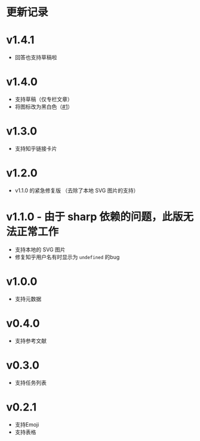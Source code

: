 # 更新记录

# v1.4.1
- 回答也支持草稿啦

# v1.4.0
- 支持草稿（仅专栏文章）
- 将图标改为黑白色（[#1](https://github.com/jks-liu/WPL-s/issues/1)）

# v1.3.0
- 支持知乎链接卡片

# v1.2.0
- v1.1.0 的紧急修复版 （去除了本地 SVG 图片的支持）

# v1.1.0 - 由于 sharp 依赖的问题，此版无法正常工作
- 支持本地的 SVG 图片
- 修复知乎用户名有时显示为 `undefined` 的bug

# v1.0.0
- 支持元数据

# v0.4.0
- 支持参考文献

# v0.3.0
- 支持任务列表

# v0.2.1
- 支持Emoji
- 支持表格
